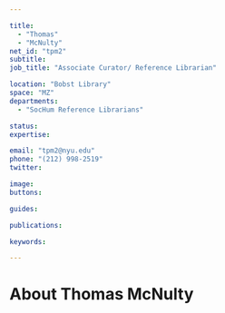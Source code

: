 ```yaml
---

title:
  - "Thomas"
  - "McNulty"
net_id: "tpm2"
subtitle: 
job_title: "Associate Curator/ Reference Librarian"

location: "Bobst Library"
space: "MZ"
departments:
  - "SocHum Reference Librarians"

status: 
expertise:

email: "tpm2@nyu.edu"
phone: "(212) 998-2519"
twitter: 

image: 
buttons:

guides:

publications:

keywords:

---
```


# About Thomas McNulty



